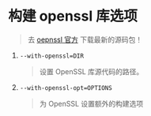 # 构建 openssl 库选项

> 去 [oepnssl 官方](https://www.openssl.org/) 下载最新的源码包！

1. `--with-openssl=DIR`

   > 设置 OpenSSL 库源代码的路径。

2. `--with-openssl-opt=OPTIONS`
   > 为 OpenSSL 设置额外的构建选项
